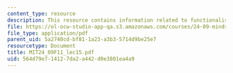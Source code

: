```yaml
---
content_type: resource
description: This resource contains information related to functionalism to externalism.
file: https://ol-ocw-studio-app-qa.s3.amazonaws.com/courses/24-09-minds-and-machines-fall-2011/564d79e714127da2a442d0e3801ea4a9_MIT24_09F11_lec15.pdf
file_type: application/pdf
parent_uid: 5a2740cd-bf81-1a23-a3b3-5714d9be25e7
resourcetype: Document
title: MIT24_09F11_lec15.pdf
uid: 564d79e7-1412-7da2-a442-d0e3801ea4a9
---
```

